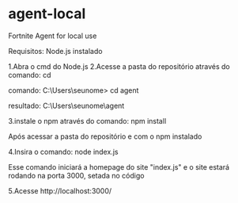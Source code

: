 #  agent-local
Fortnite Agent for local use

Requisitos: Node.js instalado

1.Abra o cmd do Node.js
2.Acesse a pasta do repositório através do comando: cd

comando: C:\Users\seunome> cd agent

resultado: C:\Users\seunome\agent

3.instale o npm através do comando: npm install 

Após acessar a pasta do repositório e com o npm instalado 

4.Insira o comando: node index.js 

Esse comando iniciará a homepage do site "index.js" e o site estará rodando na porta 3000, setada no código

5.Acesse http://localhost:3000/

